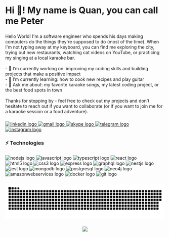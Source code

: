 <h1 align="left">Hi 👋! My name is Quan, you can call me Peter</h1>

###

<p align="left">Hello World! I'm a software engineer who spends his days making computers do the things they're supposed to do (most of the time). When I'm not typing away at my keyboard, you can find me exploring the city, trying out new restaurants, watching cat videos on YouTube, or practicing my singing at a local karaoke bar.<br><br>- 🔭 I’m currently working on: improving my coding skills and building projects that make a positive impact<br>- 🌱 I’m currently learning: how to cook new recipes and play guitar<br>- 💬 Ask me about: my favorite karaoke songs, my latest coding project, or the best food spots in town<br><br>Thanks for stopping by - feel free to check out my projects and don't hesitate to reach out if you want to collaborate (or if you want to join me for a karaoke session or a food adventure).</p>

###

<div align="left">
  <a href="https://www.linkedin.com/in/quanls/" target="_blank">
    <img src="https://img.shields.io/static/v1?message=quanls&logo=linkedin&label=&color=0077B5&logoColor=white&labelColor=&style=flat-square" height="35" alt="linkedin logo"  />
  </a>
  <a href="mailto:quanls2059@gmail.com" target="_blank">
    <img src="https://img.shields.io/static/v1?message=quanls2509@gmail.com&logo=gmail&label=&color=D14836&logoColor=white&labelColor=&style=flat-square" height="35" alt="gmail logo"  />
  </a>
  <a href="https://join.skype.com/invite/pCfEtg2wSl3F" target="_blank">
    <img src="https://img.shields.io/static/v1?message=quanls2509&logo=skype&label=&color=0077B5&logoColor=white&labelColor=&style=flat-square" height="35" alt="skype logo"  />
  </a>
  <a href="https://t.me/quanls" target="_blank">
    <img src="https://img.shields.io/static/v1?message=quanls&logo=telegram&label=&color=2CA5E0&logoColor=white&labelColor=&style=flat-square" height="35" alt="telegram logo"  />
  </a>
  <a href="https://instagram.com/quanls2509" target="_blank">
    <img src="https://img.shields.io/static/v1?message=quanls2509&logo=instagram&label=&color=E4405F&logoColor=white&labelColor=&style=flat-square" height="35" alt="instagram logo"  />
  </a>
</div>

###

<h3 align="left">⚡ Technologies</h3>

###

<div align="left">
  <img src="https://cdn.jsdelivr.net/gh/devicons/devicon/icons/nodejs/nodejs-original.svg" height="30" width="42" alt="nodejs logo"  />
  <img src="https://cdn.jsdelivr.net/gh/devicons/devicon/icons/javascript/javascript-original.svg" height="30" width="42" alt="javascript logo"  />
  <img src="https://cdn.jsdelivr.net/gh/devicons/devicon/icons/typescript/typescript-original.svg" height="30" width="42" alt="typescript logo"  />
  <img src="https://cdn.jsdelivr.net/gh/devicons/devicon/icons/react/react-original.svg" height="30" width="42" alt="react logo"  />
  <img src="https://cdn.jsdelivr.net/gh/devicons/devicon/icons/html5/html5-original.svg" height="30" width="42" alt="html5 logo"  />
  <img src="https://cdn.jsdelivr.net/gh/devicons/devicon/icons/css3/css3-original.svg" height="30" width="42" alt="css3 logo"  />
  <img src="https://cdn.jsdelivr.net/gh/devicons/devicon/icons/express/express-original.svg" height="30" width="42" alt="express logo"  />
  <img src="https://cdn.jsdelivr.net/gh/devicons/devicon/icons/graphql/graphql-plain.svg" height="30" width="42" alt="graphql logo"  />
  <img src="https://cdn.jsdelivr.net/gh/devicons/devicon/icons/nestjs/nestjs-plain.svg" height="30" width="42" alt="nestjs logo"  />
  <img src="https://cdn.jsdelivr.net/gh/devicons/devicon/icons/jest/jest-plain.svg" height="30" width="42" alt="jest logo"  />
  <img src="https://cdn.jsdelivr.net/gh/devicons/devicon/icons/mongodb/mongodb-original.svg" height="30" width="42" alt="mongodb logo"  />
  <img src="https://cdn.jsdelivr.net/gh/devicons/devicon/icons/postgresql/postgresql-original.svg" height="30" width="42" alt="postgresql logo"  />
  <img src="https://cdn.jsdelivr.net/gh/devicons/devicon/icons/neo4j/neo4j-original.svg" height="30" width="42" alt="neo4j logo"  />
  <img src="https://cdn.jsdelivr.net/gh/devicons/devicon/icons/amazonwebservices/amazonwebservices-original.svg" height="30" width="42" alt="amazonwebservices logo"  />
  <img src="https://cdn.jsdelivr.net/gh/devicons/devicon/icons/docker/docker-original.svg" height="30" width="42" alt="docker logo"  />
  <img src="https://cdn.jsdelivr.net/gh/devicons/devicon/icons/git/git-original.svg" height="30" width="42" alt="git logo"  />
</div>

###

<picture>
  <source media="(prefers-color-scheme: dark)" srcset="https://raw.githubusercontent.com/quanls/quanls/output/github-contribution-grid-snake-dark.svg" />
  <source media="(prefers-color-scheme: light)" srcset="https://raw.githubusercontent.com/quanls/quanls/output/github-contribution-grid-snake.svg" />
  <img alt="github-snake" src="https://raw.githubusercontent.com/quanls/quanls/output/github-contribution-grid-snake.svg" />
</picture>

###

<div align="center">
  <img src="https://profile-counter.glitch.me/quanls/count.svg?"  />
</div>

###
